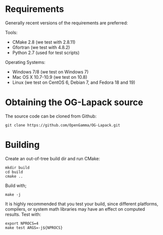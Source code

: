 Requirements
============

Generally recent versions of the requirements are preferred:

Tools:

* CMake 2.8 (we test with 2.8.11)
* Gfortran  (we test with 4.8.2)
* Python 2.7 (used for test scripts)

Operating Systems:

* Windows 7/8 (we test on Windows 7)
* Mac OS X 10.7-10.9 (we test on 10.8)
* Linux (we test on CentOS 6, Debian 7, and Fedora 18 and 19)

Obtaining the OG-Lapack source
==============================

The source code can be cloned from Github:

```
git clone https://github.com/OpenGamma/OG-Lapack.git
```

Building
========

Create an out-of-tree build dir and run CMake:

```
mkdir build
cd build
cmake ..
```

Build with;

```
make -j
```

It is highly recommended that you test your build, since different platforms,
compilers, or system math libraries may have an effect on computed results.
Test with:

```
export NPROCS=4
make test ARGS=-j${NPROCS}
```

